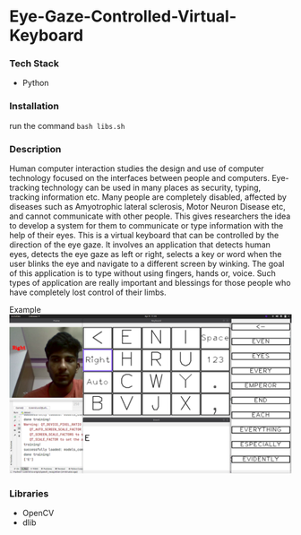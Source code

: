 # Eye-Gaze-Controlled-Virtual-Keyboard

### Tech Stack

- Python

### Installation

run the command `bash libs.sh`

### Description

Human computer interaction studies the design and use of computer technology focused on the interfaces between
people and computers. Eye-tracking technology can be used in many places as security, typing, tracking information etc. Many people are completely disabled, affected by diseases such as Amyotrophic lateral sclerosis, Motor Neuron Disease etc, and cannot communicate with other people. This gives researchers the idea to develop a system for them to communicate or type information with the help of their eyes. This is a virtual keyboard that can be controlled by the direction of the eye gaze. It involves an application that detects human eyes, detects the eye gaze as left or right, selects a key or word when the user blinks the eye and navigate to a different screen by winking. The goal of this application is to type without using fingers, hands or, voice. Such types of application are really important and
blessings for those people who have completely lost control of their limbs.

Example
![](https://github.com/harsh2338/Eye-Gaze-Controlled-Virtual-Keyboard/blob/main/images/autocomplete.png)

### Libraries

- OpenCV
- dlib
